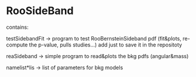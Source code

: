 # RooSideBand

contains:

testSidebandFit -> program to test  RooBernsteinSideband pdf 
                   (fit&plots, re-compute the p-value, pulls studies...)
                   add just to save it in the repositoty
        
reaSideband     -> simple program to read&plots the bkg pdfs (angular&mass)

namelist*lis    -> list of parameters for bkg models
